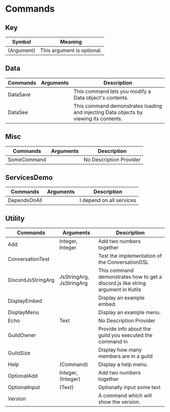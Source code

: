 # Commands

## Key
| Symbol     | Meaning                    |
| ---------- | -------------------------- |
| (Argument) | This argument is optional. |

## Data
| Commands | Arguments | Description                                                                           |
| -------- | --------- | ------------------------------------------------------------------------------------- |
| DataSave | <none>    | This command lets you modify a Data object's contents.                                |
| DataSee  | <none>    | This command demonstrates loading and injecting Data objects by viewing its contents. |

## Misc
| Commands    | Arguments | Description             |
| ----------- | --------- | ----------------------- |
| SomeCommand | <none>    | No Description Provider |

## ServicesDemo
| Commands     | Arguments | Description              |
| ------------ | --------- | ------------------------ |
| DependsOnAll | <none>    | I depend on all services |

## Utility
| Commands           | Arguments                | Description                                                                      |
| ------------------ | ------------------------ | -------------------------------------------------------------------------------- |
| Add                | Integer, Integer         | Add two numbers together                                                         |
| ConversationTest   | <none>                   | Test the implementation of the ConversationDSL                                   |
| DiscordJsStringArg | JsStringArg, JsStringArg | This command demonstrates how to get a discord.js like string argument in Kutils |
| DisplayEmbed       | <none>                   | Display an example embed.                                                        |
| DisplayMenu        | <none>                   | Display an example menu.                                                         |
| Echo               | Text                     | No Description Provider                                                          |
| GuildOwner         | <none>                   | Provide info about the guild you executed the command in                         |
| GuildSize          | <none>                   | Display how many members are in a guild                                          |
| Help               | (Command)                | Display a help menu.                                                             |
| OptionalAdd        | Integer, (Integer)       | Add two numbers together                                                         |
| OptionalInput      | (Text)                   | Optionally input some text                                                       |
| Version            | <none>                   | A command which will show the version.                                           |

